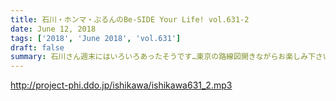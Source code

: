 ```yaml
---
title: 石川・ホンマ・ぶるんのBe-SIDE Your Life! vol.631-2
date: June 12, 2018
tags: ['2018', 'June 2018', 'vol.631']
draft: false
summary: 石川さん週末にはいろいろあったそうです…東京の路線図開きながらお楽しみ下さい！MIURA
---
```


http://project-phi.ddo.jp/ishikawa/ishikawa631_2.mp3